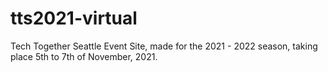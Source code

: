 # tts2021-virtual
Tech Together Seattle Event Site, made for the 2021 - 2022 season, taking place 5th to 7th of November, 2021.
